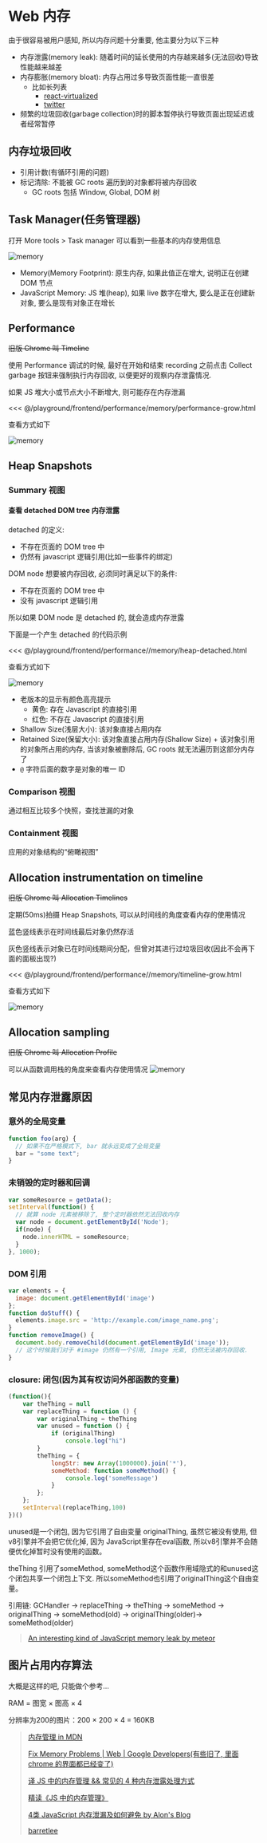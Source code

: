 # Web 内存

由于很容易被用户感知, 所以内存问题十分重要, 他主要分为以下三种

* 内存泄露(memory leak): 随着时间的延长使用的内存越来越多(无法回收)导致性能越来越差
* 内存膨胀(memory bloat): 内存占用过多导致页面性能一直很差
  * 比如长列表
    * [react-virtualized](https://github.com/bvaughn/react-virtualized)
    * [twitter](https://mobile.twitter.com/home)
* 频繁的垃圾回收(garbage collection)时的脚本暂停执行导致页面出现延迟或者经常暂停

## 内存垃圾回收

* 引用计数(有循环引用的问题)
* 标记清除: 不能被 GC roots 遍历到的对象都将被内存回收
  * GC roots 包括 Window, Global, DOM 树

## Task Manager(任务管理器)

打开 More tools > Task manager 可以看到一些基本的内存使用信息

![memory](https://raw.githubusercontent.com/pbdm/img/master/20170221143208_Vs5TPC_Screenshot.jpeg)

* Memory(Memory Footprint): 原生内存, 如果此值正在增大, 说明正在创建 DOM 节点
* JavaScript Memory: JS 堆(heap), 如果 live 数字在增大, 要么是正在创建新对象, 要么是现有对象正在增长

## Performance

~~旧版 Chrome 叫 Timeline~~

使用 Performance 调试的时候, 最好在开始和结束 recording 之前点击 Collect garbage 按钮来强制执行内存回收, 以便更好的观察内存泄露情况.

如果 JS 堆大小或节点大小不断增大, 则可能存在内存泄漏

<<< @/playground/frontend/performance/memory/performance-grow.html

查看方式如下

![memory](https://raw.githubusercontent.com/pbdm/img/master/20170221152537_WdxCMR_Screenshot.jpeg)

## Heap Snapshots

### Summary 视图

#### 查看 detached DOM tree 内存泄露

detached 的定义:

* 不存在页面的 DOM tree 中
* 仍然有 javascript 逻辑引用(比如一些事件的绑定)

DOM node 想要被内存回收, 必须同时满足以下的条件:

* 不存在页面的 DOM tree 中
* 没有 javascript 逻辑引用

所以如果 DOM node 是 detached 的, 就会造成内存泄露

下面是一个产生 detached 的代码示例

<<< @/playground/frontend/performance//memory/heap-detached.html

查看方式如下

![memory](https://raw.githubusercontent.com/pbdm/img/master/20170221171504_D1ICtM_Screenshot.jpeg)

* 老版本的显示有颜色高亮提示
  * 黄色: 存在 Javascript 的直接引用
  * 红色: 不存在 Javascript 的直接引用
* Shallow Size(浅层大小): 该对象直接占用内存
* Retained Size(保留大小): 该对象直接占用内存(Shallow Size) + 该对象引用的对象所占用的内存, 当该对象被删除后, GC roots 就无法遍历到这部分内存了
* `@` 字符后面的数字是对象的唯一 ID

### Comparison 视图

通过相互比较多个快照，查找泄漏的对象

### Containment 视图

应用的对象结构的“俯瞰视图”

## Allocation instrumentation on timeline

~~旧版 Chrome 叫 Allocation Timelines~~

定期(50ms)拍摄 Heap Snapshots, 可以从时间线的角度查看内存的使用情况

蓝色竖线表示在时间线最后对象仍然存活

灰色竖线表示对象已在时间线期间分配，但曾对其进行过垃圾回收(因此不会再下面的面板出现?)

<<< @/playground/frontend/performance//memory/timeline-grow.html

查看方式如下

![memory](https://raw.githubusercontent.com/pbdm/img/master/20170222092032_lNAh7a_Screenshot.jpeg)

## Allocation sampling

~~旧版 Chrome 叫 Allocation Profile~~

可以从函数调用栈的角度来查看内存使用情况
![memory](https://raw.githubusercontent.com/pbdm/img/master/20170222092633_m0jsDG_Screenshot.jpeg)

## 常见内存泄露原因

### 意外的全局变量

```javascript
function foo(arg) {
  // 如果不在严格模式下, bar 就永远变成了全局变量
  bar = "some text";
}
```

### 未销毁的定时器和回调

```javascript
var someResource = getData();
setInterval(function() {
  // 就算 node 元素被移除了, 整个定时器依然无法回收内存
  var node = document.getElementById('Node');
  if(node) {
    node.innerHTML = someResource;
  }
}, 1000);
```

### DOM 引用

```javascript
var elements = {
  image: document.getElementById('image')
};
function doStuff() {
  elements.image.src = 'http://example.com/image_name.png';
}
function removeImage() {
  document.body.removeChild(document.getElementById('image'));
  // 这个时候我们对于 #image 仍然有一个引用, Image 元素, 仍然无法被内存回收.
}
```

### closure: 闭包(因为其有权访问外部函数的变量)

```javascript
(function(){
    var theThing = null
    var replaceThing = function () {
        var originalThing = theThing
        var unused = function () {
            if (originalThing)
                console.log("hi")
        }
        theThing = {
            longStr: new Array(1000000).join('*'),
            someMethod: function someMethod() {
                console.log('someMessage')
            }
        };
    };
    setInterval(replaceThing,100)
})()
```

unused是一个闭包, 因为它引用了自由变量 originalThing, 虽然它被没有使用, 但v8引擎并不会把它优化掉, 因为 JavaScript里存在eval函数, 所以v8引擎并不会随便优化掉暂时没有使用的函数。

theThing 引用了someMethod, someMethod这个函数作用域隐式的和unused这个闭包共享一个闭包上下文. 所以someMethod也引用了originalThing这个自由变量。

引用链: GCHandler -> replaceThing -> theThing -> someMethod -> originalThing -> someMethod(old) -> originalThing(older)-> someMethod(older)

> [An interesting kind of JavaScript memory leak by meteor](https://blog.meteor.com/an-interesting-kind-of-javascript-memory-leak-8b47d2e7f156)

## 图片占用内存算法

大概是这样的吧, 只能做个参考...

RAM = 图宽 × 图高 × 4

分辨率为200的图片：200 × 200 × 4 = 160KB

> [内存管理 in MDN](https://developer.mozilla.org/zh-CN/docs/Web/JavaScript/Memory_Management)
>
> [Fix Memory Problems | Web | Google Developers(有些旧了, 里面 chrome 的界面都已经变了)](https://developers.google.com/web/tools/chrome-devtools/memory-problems/)
>
> [译 JS 中的内存管理 && 常见的 4 种内存泄露处理方式](http://elevenbeans.github.io/2017/10/13/js-memory-management/)
>
> [精读《JS 中的内存管理》](https://zhuanlan.zhihu.com/p/30552148?group_id=908267248675049472)
>
> [4类 JavaScript 内存泄漏及如何避免 by Alon's Blog](http://jinlong.github.io/2016/05/01/4-Types-of-Memory-Leaks-in-JavaScript-and-How-to-Get-Rid-Of-Them/)
>
> [barretlee](http://www.barretlee.com/blog/2016/05/30/h5-crash-research/)